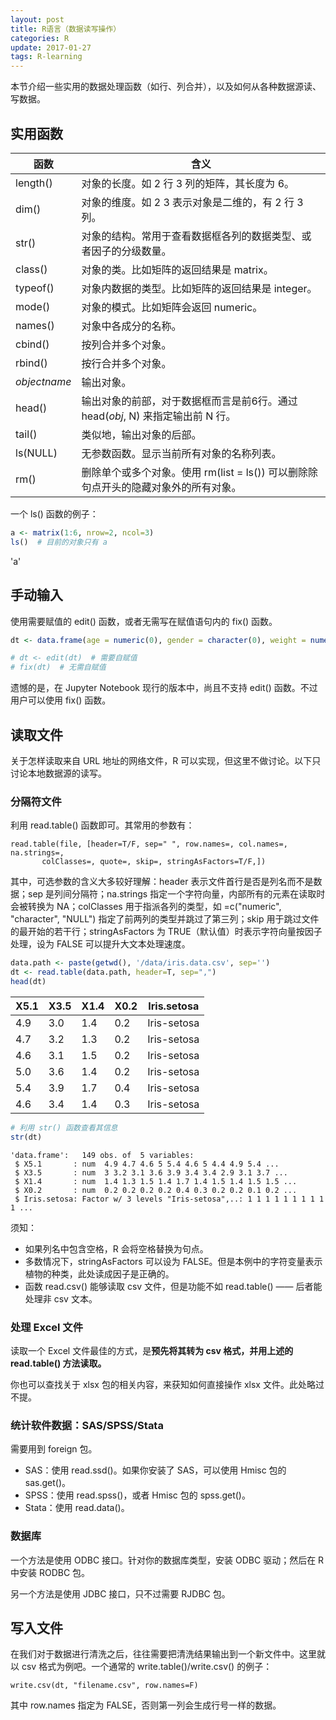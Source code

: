 ```yaml
---
layout: post
title: R语言（数据读写操作）
categories: R
update: 2017-01-27
tags: R-learning
---
```



本节介绍一些实用的数据处理函数（如行、列合并），以及如何从各种数据源读、写数据。

<!-- more -->

## 实用函数

| 函数 | 含义 |
| --- | --- |
| length() | 对象的长度。如 2 行 3 列的矩阵，其长度为 6。 |
| dim() | 对象的维度。如 2 3 表示对象是二维的，有 2 行 3 列。 |
| str() | 对象的结构。常用于查看数据框各列的数据类型、或者因子的分级数量。 |
| class() | 对象的类。比如矩阵的返回结果是 matrix。 |
| typeof() | 对象内数据的类型。比如矩阵的返回结果是 integer。 |
| mode() | 对象的模式。比如矩阵会返回 numeric。 |
| names() | 对象中各成分的名称。 |
| cbind() | 按列合并多个对象。 |
| rbind() | 按行合并多个对象。 |
| *objectname* | 输出对象。 |
| head() | 输出对象的前部，对于数据框而言是前6行。通过 head(*obj*, N) 来指定输出前 N 行。 |
| tail() | 类似地，输出对象的后部。 |
| ls(NULL) | 无参数函数。显示当前所有对象的名称列表。 |
| rm() | 删除单个或多个对象。使用 rm(list = ls()) 可以删除除句点开头的隐藏对象外的所有对象。 |

一个 ls() 函数的例子：


```R
a <- matrix(1:6, nrow=2, ncol=3)
ls()  # 目前的对象只有 a
```


'a'


## 手动输入

使用需要赋值的 edit() 函数，或者无需写在赋值语句内的 fix() 函数。


```R
dt <- data.frame(age = numeric(0), gender = character(0), weight = numeric(0))

# dt <- edit(dt)  # 需要自赋值
# fix(dt)  # 无需自赋值
```

遗憾的是，在 Jupyter Notebook 现行的版本中，尚且不支持 edit() 函数。不过用户可以使用 fix() 函数。

## 读取文件

关于怎样读取来自 URL 地址的网络文件，R 可以实现，但这里不做讨论。以下只讨论本地数据源的读写。

### 分隔符文件

利用 read.table() 函数即可。其常用的参数有：

    read.table(file, [header=T/F, sep=" ", row.names=, col.names=, na.strings=, 
           colClasses=, quote=, skip=, stringAsFactors=T/F,])
           
其中，可选参数的含义大多较好理解：header 表示文件首行是否是列名而不是数据；sep 是列间分隔符；na.strings 指定一个字符向量，内部所有的元素在读取时会被转换为 NA；colClasses 用于指派各列的类型，如 =c("numeric", "character", "NULL") 指定了前两列的类型并跳过了第三列；skip 用于跳过文件的最开始的若干行；stringAsFactors 为 TRUE（默认值）时表示字符向量按因子处理，设为 FALSE 可以提升大文本处理速度。


```R
data.path <- paste(getwd(), '/data/iris.data.csv', sep='')
dt <- read.table(data.path, header=T, sep=",")
head(dt)
```



| X5.1 | X3.5 | X1.4 | X0.2 | Iris.setosa |
| --- | --- | --- | --- | --- |
| 4.9         | 3.0         | 1.4         | 0.2         | Iris-setosa |
| 4.7         | 3.2         | 1.3         | 0.2         | Iris-setosa |
| 4.6         | 3.1         | 1.5         | 0.2         | Iris-setosa |
| 5.0         | 3.6         | 1.4         | 0.2         | Iris-setosa |
| 5.4         | 3.9         | 1.7         | 0.4         | Iris-setosa |
| 4.6         | 3.4         | 1.4         | 0.3         | Iris-setosa |





```R
# 利用 str() 函数查看其信息
str(dt)
```

    'data.frame':	149 obs. of  5 variables:
     $ X5.1       : num  4.9 4.7 4.6 5 5.4 4.6 5 4.4 4.9 5.4 ...
     $ X3.5       : num  3 3.2 3.1 3.6 3.9 3.4 3.4 2.9 3.1 3.7 ...
     $ X1.4       : num  1.4 1.3 1.5 1.4 1.7 1.4 1.5 1.4 1.5 1.5 ...
     $ X0.2       : num  0.2 0.2 0.2 0.2 0.4 0.3 0.2 0.2 0.1 0.2 ...
     $ Iris.setosa: Factor w/ 3 levels "Iris-setosa",..: 1 1 1 1 1 1 1 1 1 1 ...
    

须知：

- 如果列名中包含空格，R 会将空格替换为句点。
- 多数情况下，stringAsFactors 可以设为 FALSE。但是本例中的字符变量表示植物的种类，此处读成因子是正确的。
- 函数 read.csv() 能够读取 csv 文件，但是功能不如 read.table() —— 后者能处理非 csv 文本。

### 处理 Excel 文件

读取一个 Excel 文件最佳的方式，是**预先将其转为 csv 格式，并用上述的 read.table() 方法读取。**

你也可以查找关于 xlsx 包的相关内容，来获知如何直接操作 xlsx 文件。此处略过不提。

### 统计软件数据：SAS/SPSS/Stata

需要用到 foreign 包。

- SAS：使用 read.ssd()。如果你安装了 SAS，可以使用 Hmisc 包的 sas.get()。
- SPSS：使用 read.spss()，或者 Hmisc 包的 spss.get()。
- Stata：使用 read.data()。

### 数据库

一个方法是使用 ODBC 接口。针对你的数据库类型，安装 ODBC 驱动；然后在 R 中安装 RODBC 包。

另一个方法是使用 JDBC 接口，只不过需要 RJDBC 包。

## 写入文件

在我们对于数据进行清洗之后，往往需要把清洗结果输出到一个新文件中。这里就以 csv 格式为例吧。一个通常的 write.table()/write.csv() 的例子：

```{r}
write.csv(dt, "filename.csv", row.names=F)
```

其中 row.names 指定为 FALSE，否则第一列会生成行号一样的数据。
